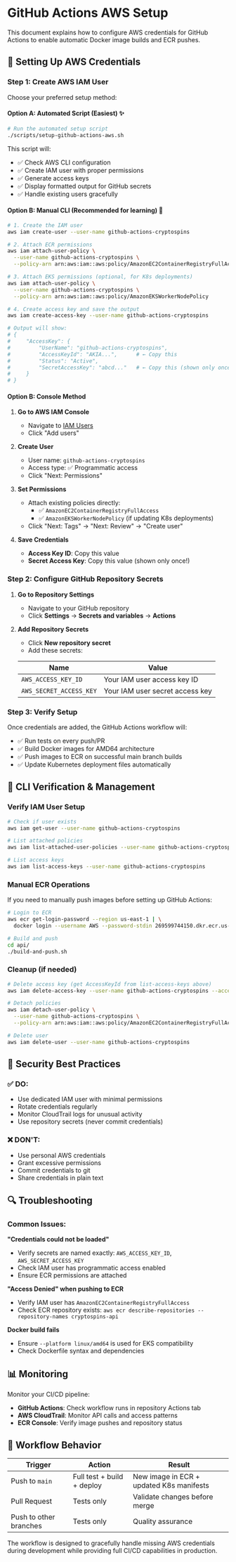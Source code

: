 # GitHub Actions AWS Setup

This document explains how to configure AWS credentials for GitHub Actions to enable automatic Docker image builds and ECR pushes.

## 🔐 Setting Up AWS Credentials

### Step 1: Create AWS IAM User

Choose your preferred setup method:

#### Option A: Automated Script (Easiest) ✨

```bash
# Run the automated setup script
./scripts/setup-github-actions-aws.sh
```

This script will:
- ✅ Check AWS CLI configuration
- ✅ Create IAM user with proper permissions
- ✅ Generate access keys
- ✅ Display formatted output for GitHub secrets
- ✅ Handle existing users gracefully

#### Option B: Manual CLI (Recommended for learning) 🚀

```bash
# 1. Create the IAM user
aws iam create-user --user-name github-actions-cryptospins

# 2. Attach ECR permissions
aws iam attach-user-policy \
  --user-name github-actions-cryptospins \
  --policy-arn arn:aws:iam::aws:policy/AmazonEC2ContainerRegistryFullAccess

# 3. Attach EKS permissions (optional, for K8s deployments)
aws iam attach-user-policy \
  --user-name github-actions-cryptospins \
  --policy-arn arn:aws:iam::aws:policy/AmazonEKSWorkerNodePolicy

# 4. Create access key and save the output
aws iam create-access-key --user-name github-actions-cryptospins

# Output will show:
# {
#     "AccessKey": {
#         "UserName": "github-actions-cryptospins",
#         "AccessKeyId": "AKIA...",      # ← Copy this
#         "Status": "Active",
#         "SecretAccessKey": "abcd..."   # ← Copy this (shown only once!)
#     }
# }
```

#### Option B: Console Method

1. **Go to AWS IAM Console**
   - Navigate to [IAM Users](https://console.aws.amazon.com/iam/home#/users)
   - Click "Add users"

2. **Create User**
   - User name: `github-actions-cryptospins`
   - Access type: ✅ Programmatic access
   - Click "Next: Permissions"

3. **Set Permissions**
   - Attach existing policies directly:
     - ✅ `AmazonEC2ContainerRegistryFullAccess`
     - ✅ `AmazonEKSWorkerNodePolicy` (if updating K8s deployments)
   - Click "Next: Tags" → "Next: Review" → "Create user"

4. **Save Credentials**
   - **Access Key ID**: Copy this value
   - **Secret Access Key**: Copy this value (shown only once!)

### Step 2: Configure GitHub Repository Secrets

1. **Go to Repository Settings**
   - Navigate to your GitHub repository
   - Click **Settings** → **Secrets and variables** → **Actions**

2. **Add Repository Secrets**
   - Click **New repository secret**
   - Add these secrets:

   | Name | Value |
   |------|-------|
   | `AWS_ACCESS_KEY_ID` | Your IAM user access key ID |
   | `AWS_SECRET_ACCESS_KEY` | Your IAM user secret access key |

### Step 3: Verify Setup

Once credentials are added, the GitHub Actions workflow will:
- ✅ Run tests on every push/PR
- ✅ Build Docker images for AMD64 architecture  
- ✅ Push images to ECR on successful main branch builds
- ✅ Update Kubernetes deployment files automatically

## 🔧 CLI Verification & Management

### Verify IAM User Setup
```bash
# Check if user exists
aws iam get-user --user-name github-actions-cryptospins

# List attached policies
aws iam list-attached-user-policies --user-name github-actions-cryptospins

# List access keys
aws iam list-access-keys --user-name github-actions-cryptospins
```

### Manual ECR Operations

If you need to manually push images before setting up GitHub Actions:

```bash
# Login to ECR
aws ecr get-login-password --region us-east-1 | \
  docker login --username AWS --password-stdin 269599744150.dkr.ecr.us-east-1.amazonaws.com

# Build and push
cd api/
./build-and-push.sh
```

### Cleanup (if needed)
```bash
# Delete access key (get AccessKeyId from list-access-keys above)
aws iam delete-access-key --user-name github-actions-cryptospins --access-key-id AKIA...

# Detach policies
aws iam detach-user-policy \
  --user-name github-actions-cryptospins \
  --policy-arn arn:aws:iam::aws:policy/AmazonEC2ContainerRegistryFullAccess

# Delete user
aws iam delete-user --user-name github-actions-cryptospins
```

## 🚫 Security Best Practices

### ✅ DO:
- Use dedicated IAM user with minimal permissions
- Rotate credentials regularly
- Monitor CloudTrail logs for unusual activity
- Use repository secrets (never commit credentials)

### ❌ DON'T:
- Use personal AWS credentials
- Grant excessive permissions
- Commit credentials to git
- Share credentials in plain text

## 🔍 Troubleshooting

### Common Issues:

**"Credentials could not be loaded"**
- Verify secrets are named exactly: `AWS_ACCESS_KEY_ID`, `AWS_SECRET_ACCESS_KEY`
- Check IAM user has programmatic access enabled
- Ensure ECR permissions are attached

**"Access Denied" when pushing to ECR**
- Verify IAM user has `AmazonEC2ContainerRegistryFullAccess`
- Check ECR repository exists: `aws ecr describe-repositories --repository-names cryptospins-api`

**Docker build fails**
- Ensure `--platform linux/amd64` is used for EKS compatibility
- Check Dockerfile syntax and dependencies

## 📊 Monitoring

Monitor your CI/CD pipeline:
- **GitHub Actions**: Check workflow runs in repository Actions tab
- **AWS CloudTrail**: Monitor API calls and access patterns
- **ECR Console**: Verify image pushes and repository status

## 🔄 Workflow Behavior

| Trigger | Action | Result |
|---------|--------|---------|
| Push to `main` | Full test + build + deploy | New image in ECR + updated K8s manifests |
| Pull Request | Tests only | Validate changes before merge |
| Push to other branches | Tests only | Quality assurance |

The workflow is designed to gracefully handle missing AWS credentials during development while providing full CI/CD capabilities in production.